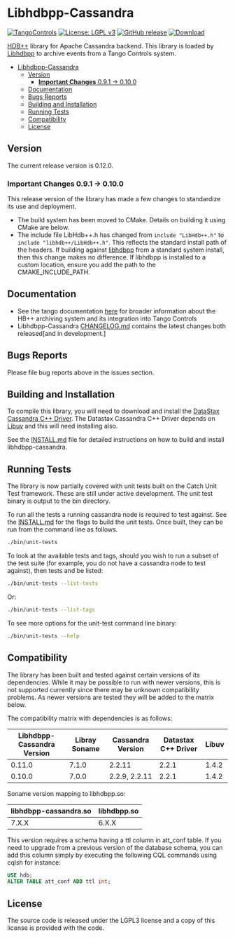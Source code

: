 # Libhdbpp-Cassandra

[![TangoControls](https://img.shields.io/badge/-Tango--Controls-7ABB45.svg?style=flat&logo=%20data%3Aimage%2Fpng%3Bbase64%2CiVBORw0KGgoAAAANSUhEUgAAACAAAAAkCAYAAADo6zjiAAAABHNCSVQICAgIfAhkiAAAAAlwSFlzAAALEwAACxMBAJqcGAAAAsFJREFUWIXtl01IFVEYht9zU%2FvTqOxShLowlOgHykWUGEjUKqiocB1FQURB0KJaRdGiaFM7gzZRLWpTq2olhNQyCtpYCP1gNyIoUTFNnxZzRs8dzvw4Q6564XLnfOf73vedc2a%2BmZEKALgHrC3CUUR8CxZFeEoFalsdM4uLmMgFoIlZLJp3A9ZE4S2oKehhlaR1BTnyg2ocnW%2FxsxEDhbYij4EPVncaeASMAavnS%2FwA8NMaqACNQCew3f4as3KZOYh2SuqTVJeQNiFpn6QGSRVjTH9W%2FiThvcCn6H6n4BvQDvQWFT%2BSIDIFDAKfE3KOAQeBfB0XGPeQvgE67P8ZoB44DvTHmFgJdOQRv%2BUjc%2BavA9siNTWemgfA3TwGquCZ3w8szFIL1ALngIZorndvgJOR0GlP2gtJkzH%2Bd0fGFxW07NqY%2FCrx5QRXcYjbCbmxF1dkBSbi8kpACah3Yi2Sys74cVyxMWY6bk5BTwgRe%2BYlSzLmxNpU3aBeJogk4XWWpJKUeiap3RJYCpQj4QWZDQCuyIAk19Auj%2BAFYGZZjTGjksaBESB8P9iaxUBIaJzjZcCQcwHdj%2BS2Al0xPOeBYYKHk4vfmQ3Y8YkIwRUb7wQGU7j2ePrA1URx93ayd8UpD8klyPbSQfCOMIO05MbI%2BDvwBbjsMdGTwlX21AAMZzEerkaI9zFkP4AeYCPBg6gNuEb6I%2FthFgN1KSQupqzoRELOSed4DGiJala1UmOMr2U%2Bl%2FTWEy9Japa%2Fy41IWi%2FJ3d4%2FkkaAw0Bz3AocArqApwTvet3O3GbgV8qqjAM7bf4N4KMztwTodcYVyelywKSCD5V3xphNXoezuTskNSl4bgxJ6jPGVJJqbN0aSV%2Bd0M0aO7FCs19Jo2lExphXaTkxdRVgQFK7DZVDZ8%2BcpdmQh3wuILh7ut3AEyt%2B51%2BL%2F0cUfwFOX0t0StltmQAAAABJRU5ErkJggg%3D%3D)](http://www.tango-controls.org) [![License: LGPL v3](https://img.shields.io/badge/License-LGPL%20v3-blue.svg)](https://www.gnu.org/licenses/lgpl-3.0) [![GitHub release](https://img.shields.io/github/release/tango-controls-hdbpp/libhdbpp-cassandra.svg)](https://github.com/tango-controls-hdbpp/libhdbpp-cassandra/releases)  [![Download](https://api.bintray.com/packages/tango-controls/debian/libhdb%2B%2Bcassandra7/images/download.svg)](https://bintray.com/tango-controls/debian/libhdb%2B%2Bcassandra7/_latestVersion)


[HDB++](http://www.tango-controls.org/community/projects/hdbplus) library for Apache Cassandra backend. This library is loaded by [Libhdbpp](https://github.com/tango-controls-hdbpp/libhdbpp) to archive events from a Tango Controls system.

- [Libhdbpp-Cassandra](#libhdbpp-cassandra)
    - [Version](#version)
        - [**Important Changes** 0.9.1 -> 0.10.0](#important-changes-091---0100)
    - [Documentation](#documentation)
    - [Bugs Reports](#bugs-reports)
    - [Building and Installation](#building-and-installation)
    - [Running Tests](#running-tests)
    - [Compatibility](#compatibility)
    - [License](#license)

## Version

The current release version is 0.12.0.

### **Important Changes** 0.9.1 -> 0.10.0

This release version of the library has made a few changes to standardize its use and deployment.
* The build system has been moved to CMake. Details on building it using CMake are below.
* The include file LibHdb++.h has changed from `include "LibHdb++.h"` to `include "libhdb++/LibHdb++.h"`. This reflects the standard install path of the headers. If building against [libhdbpp](https://github.com/tango-controls-hdbpp/libhdbpp) from a standard system install, then this change makes no difference. If libhdbpp is installed to a custom location, ensure you add the path to the CMAKE_INCLUDE_PATH.

## Documentation

* See the tango documentation [here](http://tango-controls.readthedocs.io/en/latest/administration/services/hdbpp/index.html#hdb-an-archiving-historian-service) for broader information about the HB++ archiving system and its integration into Tango Controls
* Libhdbpp-Cassandra [CHANGELOG.md](CHANGELOG.md) contains the latest changes both released[and in development.]

## Bugs Reports

Please file bug reports above in the issues section.

## Building and Installation

To compile this library, you will need to download and install the [DataStax Cassandra C++ Driver](https://github.com/datastax/cpp-driver). The Datastax Cassandra C++ Driver depends on [Libuv](https://github.com/libuv/libuv) and this will need installing also.

See the [INSTALL.md](INSTALL.md) file for  detailed instructions on how to build and install libhdbpp-cassandra.

## Running Tests

The library is now partially covered with unit tests built on the Catch Unit Test framework. These are still under active development. The unit test binary is output to the bin directory.

To run all the tests a running cassandra node is required to test against. See the [INSTALL.md](INSTALL.md) for the flags to build the unit tests. Once built, they can be run from the command line as follows. 

```bash
./bin/unit-tests
```

To look at the available tests and tags, should you wish to run a subset of the test suite (for example, you do not have a cassandra node to test against), then tests and be listed:

```bash
./bin/unit-tests --list-tests
```

Or:

```bash
./bin/unit-tests --list-tags
```

To see more options for the unit-test command line binary:

```bash
./bin/unit-tests --help
```

## Compatibility

The library has been built and tested against certain versions of its dependencies. While it may be possible to run with newer versions, this is not supported currently since there may be unknown compatibility problems. As newer versions are tested they will be added to the matrix below.

The compatibility matrix with dependencies is as follows:

| Libhdbpp-Cassandra Version | Libray Soname | Cassandra Version | Datastax C++ Driver | Libuv |
|----------------------------|---------------|-------------------|---------------------|-------|
| 0.11.0 | 7.1.0 | 2.2.11 | 2.2.1 | 1.4.2 |
| 0.10.0 | 7.0.0 | 2.2.9, 2.2.11 | 2.2.1 | 1.4.2 |

Soname version mapping to libhdbpp.so:

| libhdbpp-cassandra.so | libhdbpp.so |
|-----------------------|-------------|
| 7.X.X | 6.X.X |

This version requires a schema having a ttl column in att_conf table. If you need to upgrade from a previous version of the database schema, you can add this column simply by executing the following CQL commands using cqlsh for instance:

```SQL
USE hdb;
ALTER TABLE att_conf ADD ttl int;
```

## License

The source code is released under the LGPL3 license and a copy of this license is provided with the code.